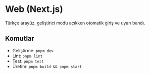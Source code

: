 # Web (Next.js)

Türkçe arayüz, geliştirici modu açıkken otomatik giriş ve uyarı bandı.

## Komutlar
- Geliştirme: `pnpm dev`
- Lint: `pnpm lint`
- Test: `pnpm test`
- Üretim: `pnpm build && pnpm start`
